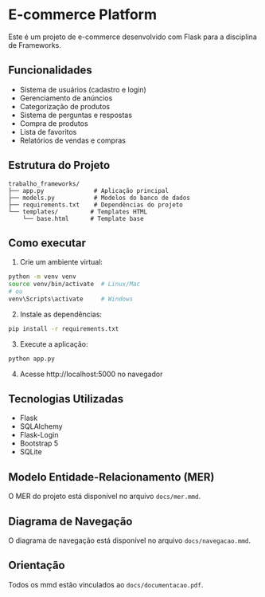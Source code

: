 # E-commerce Platform

Este é um projeto de e-commerce desenvolvido com Flask para a disciplina de Frameworks.

## Funcionalidades

- Sistema de usuários (cadastro e login)
- Gerenciamento de anúncios
- Categorização de produtos
- Sistema de perguntas e respostas
- Compra de produtos
- Lista de favoritos
- Relatórios de vendas e compras

## Estrutura do Projeto

```
trabalho_frameworks/
├── app.py              # Aplicação principal
├── models.py           # Modelos do banco de dados
├── requirements.txt    # Dependências do projeto
└── templates/         # Templates HTML
    └── base.html      # Template base
```

## Como executar

1. Crie um ambiente virtual:
```bash
python -m venv venv
source venv/bin/activate  # Linux/Mac
# ou
venv\Scripts\activate     # Windows
```

2. Instale as dependências:
```bash
pip install -r requirements.txt
```

3. Execute a aplicação:
```bash
python app.py
```

4. Acesse http://localhost:5000 no navegador

## Tecnologias Utilizadas

- Flask
- SQLAlchemy
- Flask-Login
- Bootstrap 5
- SQLite

## Modelo Entidade-Relacionamento (MER)

O MER do projeto está disponível no arquivo `docs/mer.mmd`.

## Diagrama de Navegação

O diagrama de navegação está disponível no arquivo `docs/navegacao.mmd`.

## Orientação

Todos os mmd estão vinculados ao `docs/documentacao.pdf`.